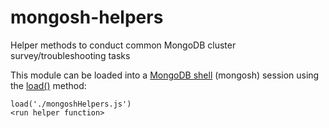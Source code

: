 # mongosh-helpers

Helper methods to conduct common MongoDB cluster survey/troubleshooting tasks

This module can be loaded into a [MongoDB shell](https://www.mongodb.com/docs/mongodb-shell/reference/methods/#native-methods) (mongosh) session using the [load()](https://www.mongodb.com/docs/v5.0/reference/method/load/) method: 

```
load('./mongoshHelpers.js')
<run helper function>
```


